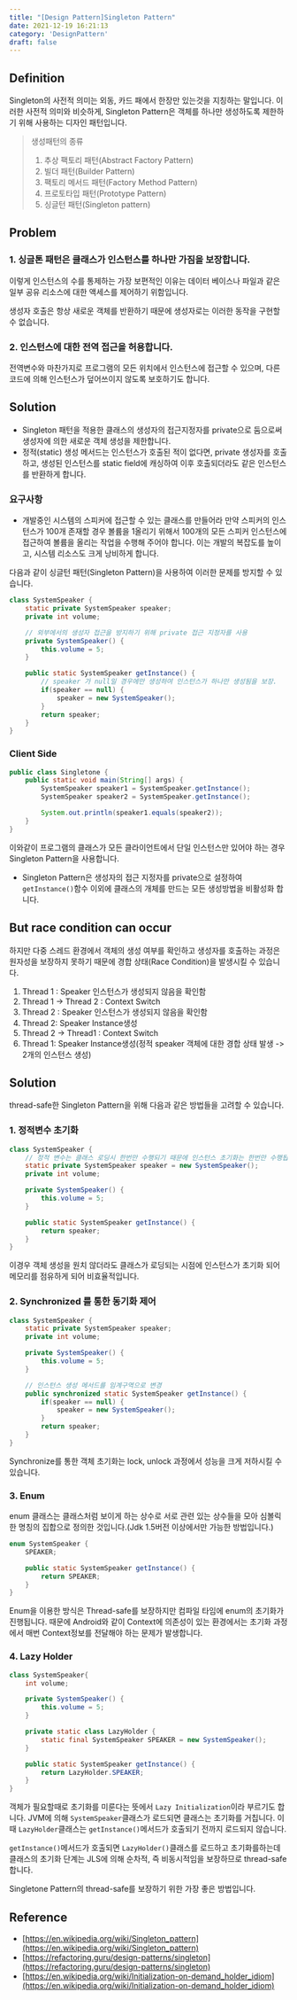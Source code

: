 ```yaml
---
title: "[Design Pattern]Singleton Pattern"
date: 2021-12-19 16:21:13
category: 'DesignPattern'
draft: false
---
```


## Definition
Singleton의 사전적 의미는 외동, 카드 패에서 한장만 있는것을 지칭하는 말입니다.
이러한 사전적 의미와 비슷하게, Singleton Pattern은 객체를 하나만 생성하도록 제한하기 위해 사용하는 디자인 패턴입니다.

>생성패턴의 종류
>1. 추상 팩토리 패턴(Abstract Factory Pattern)
>2. 빌더 패턴(Builder Pattern)
>3. 팩토리 메서드 패턴(Factory Method Pattern)
>4. 프로토타입 패턴(Prototype Pattern)
>5. 싱글턴 패턴(Singleton pattern)

## Problem

### 1. 싱글톤 패턴은 클래스가 인스턴스를 하나만 가짐을 보장합니다.
이렇게 인스턴스의 수를 통제하는 가장 보편적인 이유는 데이터 베이스나 파일과 같은 일부 공유 리소스에 대한 액세스를 제어하기 위함입니다.

생성자 호출은 항상 새로운 객체를 반환하기 때문에 생성자로는 이러한 동작을 구현할 수 없습니다.

### 2. 인스턴스에 대한 전역 접근을 허용합니다.
전역변수와 마찬가지로 프로그램의 모든 위치에서 인스턴스에 접근할 수 있으며, 다른 코드에 의해 인스턴스가 덮어쓰이지 않도록 보호하기도 합니다.

## Solution

- Singleton 패턴을 적용한 클래스의 생성자의 접근지정자를 private으로 둠으로써 생성자에 의한 새로운 객체 생성을 제한합니다.
- 정적(static) 생성 메서드는 인스턴스가 호출된 적이 없다면, private 생성자를 호출하고, 생성된 인스턴스를 static field에 캐싱하여 이후 호출되더라도 같은 인스턴스를 반환하게 합니다.

### 요구사항
- 개발중인 시스템의 스피커에 접근할 수 있는 클래스를 만들어라
만약 스피커의 인스턴스가 100개 존재할 경우 볼륨을 1올리기 위해서 100개의 모든 스피커 인스턴스에 접근하여
볼륨을 올리는 작업을 수행해 주어야 합니다. 이는 개발의 복잡도를 높이고, 시스템 리소스도 크게 낭비하게 합니다.

다음과 같이 싱글턴 패턴(Singleton Pattern)을 사용하여 이러한 문제를 방지할 수 있습니다.

```java
class SystemSpeaker {
    static private SystemSpeaker speaker;
    private int volume;

    // 외부에서의 생성자 접근을 방지하기 위해 private 접근 지정자를 사용
    private SystemSpeaker() {
        this.volume = 5;
    }

    public static SystemSpeaker getInstance() {
        // speaker 가 null일 경우에만 생성하여 인스턴스가 하나만 생성됨을 보장.
        if(speaker == null) {
            speaker = new SystemSpeaker();
        }
        return speaker;
    }
}
```

### Client Side

```java
public class Singletone {
    public static void main(String[] args) {
        SystemSpeaker speaker1 = SystemSpeaker.getInstance();
        SystemSpeaker speaker2 = SystemSpeaker.getInstance();

        System.out.println(speaker1.equals(speaker2));
    }
}
```

이와같이 프로그램의 클래스가 모든 클라이언트에서 단일 인스턴스만 있어야 하는 경우 Singleton Pattern을 사용합니다.

- Singleton Pattern은 생성자의 접근 지정자를 private으로 설정하여 `getInstance()`함수 이외에 클래스의 개체를 만드는 모든 생성방법을
비활성화 합니다.

## But race condition can occur
하지만 다중 스레드 환경에서 객체의 생성 여부를 확인하고 생성자를 호출하는 과정은 원자성을 보장하지 못하기 때문에 경합 상태(Race Condition)을 발생시킬 수 있습니다.

1. Thread 1 : Speaker 인스턴스가 생성되지 않음을 확인함
2. Thread 1 -> Thread 2 : Context Switch
3. Thread 2 : Speaker 인스턴스가 생성되지 않음을 확인함
4. Thread 2: Speaker Instance생성
5. Thread 2 -> Thread1 : Context Switch
6. Thread 1: Speaker Instance생성(정적 speaker 객체에 대한 경합 상태 발생 -> 2개의 인스턴스 생성)

## Solution

thread-safe한 Singleton Pattern을 위해 다음과 같은 방법들을 고려할 수 있습니다.



### 1. 정적변수 초기화

```java
class SystemSpeaker {
    // 정적 변수는 클래스 로딩시 한번만 수행되기 때문에 인스턴스 초기화는 한번만 수행됩니다.
    static private SystemSpeaker speaker = new SystemSpeaker();
    private int volume;

    private SystemSpeaker() {
        this.volume = 5;
    }

    public static SystemSpeaker getInstance() {
        return speaker;
    }
}
```

이경우 객체 생성을 원치 않더라도 클래스가 로딩되는 시점에 인스턴스가 초기화 되어 메모리를 점유하게 되어 비효율적입니다.

### 2. Synchronized 를 통한 동기화 제어

```java
class SystemSpeaker {
    static private SystemSpeaker speaker;
    private int volume;

    private SystemSpeaker() {
        this.volume = 5;
    }

    // 인스턴스 생성 메서드를 임계구역으로 변경
    public synchronized static SystemSpeaker getInstance() {
        if(speaker == null) {
            speaker = new SystemSpeaker();
        }
        return speaker;
    }
}
```

Synchronize를 통한 객체 초기화는 lock, unlock 과정에서 성능을 크게 저하시킬 수 있습니다.

### 3. Enum
enum 클래스는 클래스처럼 보이게 하는 상수로 서로 관련 있는 상수들을 모아 심볼릭한 명칭의 집합으로 정의한 것입니다.(Jdk 1.5버전 이상에서만 가능한 방법입니다.)
```java
enum SystemSpeaker {
    SPEAKER;

    public static SystemSpeaker getInstance() {
        return SPEAKER;
    }
}
```

Enum을 이용한 방식은 Thread-safe를 보장하지만 컴파일 타임에 enum의 초기화가 진행됩니다.
때문에 Android와 같이 Context에 의존성이 있는 환경에서는 초기화 과정에서 매번 Context정보를 전달해야 하는 문제가 발생합니다.

### 4. Lazy Holder

```java
class SystemSpeaker{
    int volume;

    private SystemSpeaker() {
        this.volume = 5;
    }

    private static class LazyHolder {
        static final SystemSpeaker SPEAKER = new SystemSpeaker();
    }

    public static SystemSpeaker getInstance() {
        return LazyHolder.SPEAKER;
    }
}
```

객체가 필요할때로 초기화를 미룬다는 뜻에서 `Lazy Initialization`이라 부르기도 합니다.
JVM에 의해 `SystemSpeaker`클래스가 로드되면 클래스는 초기화를 거칩니다. 이때 `LazyHolder`클래스는 `getInstance()`메서드가 호출되기 전까지 로드되지 않습니다.

`getInstance()`메서드가 호출되면 `LazyHolder()`클래스를 로드하고 초기화를하는데 클래스의 초기화 단계는 JLS에 의해 순차적, 즉 비동시적임을 보장하므로 thread-safe합니다. 

Singletone Pattern의 thread-safe를 보장하기 위한 가장 좋은 방법입니다.

## Reference

- [https://en.wikipedia.org/wiki/Singleton_pattern](https://en.wikipedia.org/wiki/Singleton_pattern)
- [https://refactoring.guru/design-patterns/singleton](https://refactoring.guru/design-patterns/singleton)
- [https://en.wikipedia.org/wiki/Initialization-on-demand_holder_idiom](https://en.wikipedia.org/wiki/Initialization-on-demand_holder_idiom)